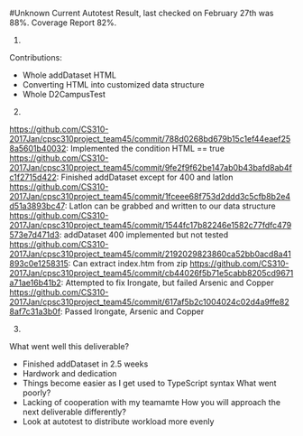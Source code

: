 #Unknown Current Autotest Result, last checked on February 27th was 88%. Coverage Report 82%.

1.
Contributions:
- Whole addDataset HTML
- Converting HTML into customized data structure
- Whole D2CampusTest

2.
https://github.com/CS310-2017Jan/cpsc310project_team45/commit/788d0268bd679b15c1ef44eaef258a5601b40032: Implemented the condition HTML == true
https://github.com/CS310-2017Jan/cpsc310project_team45/commit/9fe2f9f62be147ab0b43bafd8ab4fc1f2715d422: Finished addDataset except for 400 and latlon
https://github.com/CS310-2017Jan/cpsc310project_team45/commit/1fceee68f753d2ddd3c5cfb8b2e4d51a3893bc47: Latlon can be grabbed and written to our data structure
https://github.com/CS310-2017Jan/cpsc310project_team45/commit/1544fc17b82246e1582c77fdfc479573e7d471d3: addDataset 400 implemented but not tested
https://github.com/CS310-2017Jan/cpsc310project_team45/commit/2192029823860ca52bb0acd8a41893c0e1258315: Can extract index.htm from zip
https://github.com/CS310-2017Jan/cpsc310project_team45/commit/cb44026f5b71e5cabb8205cd9671a71ae16b41b2: Attempted to fix Irongate, but failed Arsenic and Copper
https://github.com/CS310-2017Jan/cpsc310project_team45/commit/617af5b2c1004024c02d4a9ffe828af7c31a3b0f: Passed Irongate, Arsenic and Copper


3.
What went well this deliverable?
- Finished addDataset in 2.5 weeks
- Hardwork and dedication
- Things become easier as I get used to TypeScript syntax
What went poorly?
- Lacking of cooperation with my teamamte
How you will approach the next deliverable differently?
- Look at autotest to distribute workload more evenly
